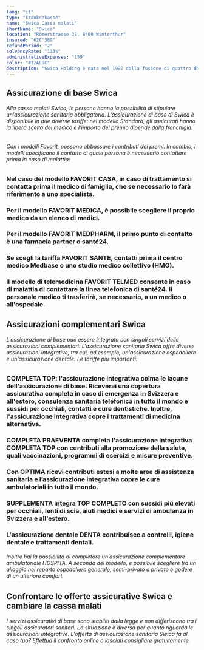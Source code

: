 ```yaml
---
lang: "it"
type: "krankenkasse"
name: "Swica Cassa malati"
shortName: "Swica"
location: "Römerstrasse 38, 8400 Winterthur"
insured: "626'389"
refundPeriod: "2"
solvencyRate: "133%"
administrativeExpenses: "159"
color: "#12AE9C"
description: "Swica Holding è nata nel 1992 dalla fusione di quattro diverse assicurazioni sanitarie. La compagnia si concentra sull'assicurazione sanitaria e l'assicurazione infortuni. La sede principale è a Winterthur. L'offerta comprende l'assicurazione obbligatoria di base e varie assicurazioni integrative, tra cui un'assicurazione ospedaliera, un'assicurazione dentale e un'assicurazione giornaliera. Oltre 1,3 milioni di privati hanno stipulato un'assicurazione sanitaria con Swica, con un reddito premi di 4,6 miliardi di franchi svizzeri nel 2018. Confronta l'offerta assicurativa e trova la cassa malati più adatta a te."
---
```


## Assicurazione di base Swica

###### Alla cassa malati Swica, le persone hanno la possibilità di stipulare un'assicurazione sanitaria obbligatoria. L’assicurazione di base di Swica è disponibile in due diverse tariffe: nel modello Standard, gli assicurati hanno la libera scelta del medico e l’importo del premio dipende dalla franchigia.

###### Con i modelli Favorit, possono abbassare i contributi dei premi. In cambio, i modelli specificano il contatto di quale persona è necessario contattare prima in caso di malattia:

### Nel caso del modello FAVORIT CASA, in caso di trattamento si contatta prima il medico di famiglia, che se necessario lo farà riferimento a uno specialista.

### Per il modello FAVORIT MEDICA, è possibile scegliere il proprio medico da un elenco di medici.

### Per il modello FAVORIT MEDPHARM, il primo punto di contatto è una farmacia partner o santé24.

### Se scegli la tariffa FAVORIT SANTE, contatti prima il centro medico Medbase o uno studio medico collettivo (HMO).

### Il modello di telemedicina FAVORIT TELMED consente in caso di malattia di contattare la linea telefonica di santé24. Il personale medico ti trasferirà, se necessario, a un medico o all'ospedale.

## Assicurazioni complementari Swica

###### L'assicurazione di base può essere integrata con singoli servizi delle assicurazioni complementari. L'assicurazione sanitaria Swica offre diverse assicurazioni integrative, tra cui, ad esempio, un'assicurazione ospedaliera e un'assicurazione dentale. Le tariffe più importanti:

### COMPLETA TOP: l'assicurazione integrativa colma le lacune dell'assicurazione di base. Riceverai una copertura assicurativa completa in caso di emergenza in Svizzera e all'estero, consulenza sanitaria telefonica in tutto il mondo e sussidi per occhiali, contatti e cure dentistiche. Inoltre, l'assicurazione integrativa copre i trattamenti di medicina alternativa.

### COMPLETA PRAEVENTA completa l'assicurazione integrativa COMPLETA TOP con contributi alla promozione della salute, quali vaccinazioni, programmi di esercizi e misure preventive.

### Con OPTIMA ricevi contributi estesi a molte aree di assistenza sanitaria e l’assicurazione integrativa copre le cure ambulatoriali in tutto il mondo.

### SUPPLEMENTA integra TOP COMPLETO con sussidi più elevati per occhiali, lenti di scia, aiuti medici e servizi di ambulanza in Svizzera e all'estero.

### L'assicurazione dentale DENTA contribuisce a controlli, igiene dentale e trattamenti dentali.

###### Inoltre hai la possibilità di completare un’assicurazione complementare ambulatoriale HOSPITA. A seconda del modello, è possibile scegliere tra un alloggio nel reparto ospedaliero generale, semi-privato o privato e godere di un ulteriore comfort.

## Confrontare le offerte assicurative Swica e cambiare la cassa malati

###### I servizi assicurativi di base sono stabiliti dalla legge e non differiscono tra i singoli assicuratori sanitari. La situazione è diversa per quanto riguarda le assicurazioni integrative. L'offerta di assicurazione sanitaria Swica fa al caso tuo? Effettua il confronto online o lasciati consigliare gratuitamente.
